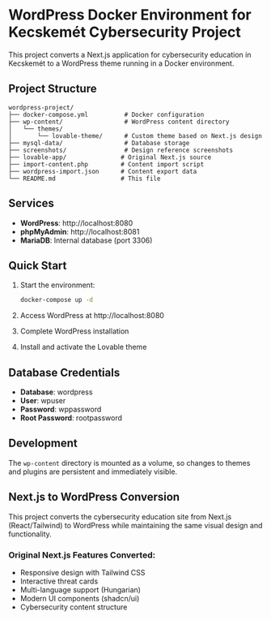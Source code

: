 # WordPress Docker Environment for Kecskemét Cybersecurity Project

This project converts a Next.js application for cybersecurity education in Kecskemét to a WordPress theme running in a Docker environment.

## Project Structure

```
wordpress-project/
├── docker-compose.yml          # Docker configuration
├── wp-content/                 # WordPress content directory
│   └── themes/
│       └── lovable-theme/      # Custom theme based on Next.js design
├── mysql-data/                 # Database storage
├── screenshots/                # Design reference screenshots
├── lovable-app/               # Original Next.js source
├── import-content.php         # Content import script
├── wordpress-import.json      # Content export data
└── README.md                  # This file
```

## Services

- **WordPress**: http://localhost:8080
- **phpMyAdmin**: http://localhost:8081
- **MariaDB**: Internal database (port 3306)

## Quick Start

1. Start the environment:
   ```bash
   docker-compose up -d
   ```

2. Access WordPress at http://localhost:8080
3. Complete WordPress installation
4. Install and activate the Lovable theme

## Database Credentials

- **Database**: wordpress
- **User**: wpuser
- **Password**: wppassword
- **Root Password**: rootpassword

## Development

The `wp-content` directory is mounted as a volume, so changes to themes and plugins are persistent and immediately visible.

## Next.js to WordPress Conversion

This project converts the cybersecurity education site from Next.js (React/Tailwind) to WordPress while maintaining the same visual design and functionality.

### Original Next.js Features Converted:
- Responsive design with Tailwind CSS
- Interactive threat cards
- Multi-language support (Hungarian)
- Modern UI components (shadcn/ui)
- Cybersecurity content structure